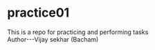 # practice01

This is a repo for practicing and performing tasks
<br>
Author---Vijay sekhar (Bacham)
